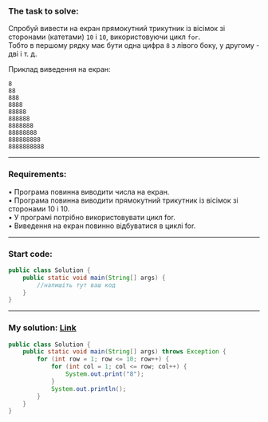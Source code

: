 ### **The task to solve:**  

Спробуй вивести на екран прямокутний трикутник із вісімок зі сторонами (катетами) `10` і `10`, використовуючи цикл `for`.  
Тобто в першому рядку має бути одна цифра `8` з лівого боку, у другому - дві і т. д.

Приклад виведення на екран:
```
8
88
888
8888
88888
888888
8888888
88888888
888888888
8888888888
```

---

### **Requirements:**  

• Програма повинна виводити числа на екран.  
• Програма повинна виводити прямокутний трикутник із вісімок зі сторонами 10 і 10.  
• У програмі потрібно використовувати цикл for.  
• Виведення на екран повинно відбуватися в циклі for.  

---

### **Start code:**  

```java
public class Solution {
    public static void main(String[] args) {
        //напишіть тут ваш код
    }
}
```

---

### **My solution: [Link](./src/Solution.java)**  

```java
public class Solution {
    public static void main(String[] args) throws Exception {
        for (int row = 1; row <= 10; row++) {
            for (int col = 1; col <= row; col++) {
                System.out.print("8");
            }
            System.out.println();
        }
    }
}
```